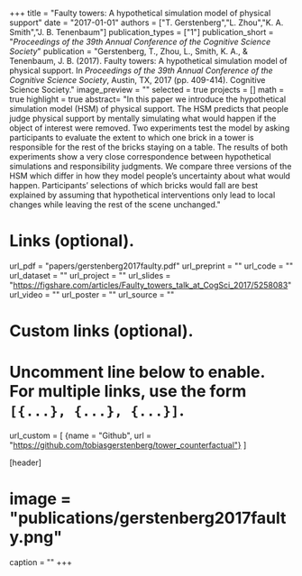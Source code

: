 +++
title = "Faulty towers: A hypothetical simulation model of physical support"
date = "2017-01-01"
authors = ["T. Gerstenberg","L. Zhou","K. A. Smith","J. B. Tenenbaum"]
publication_types = ["1"]
publication_short = "_Proceedings of the 39th Annual Conference of the Cognitive Science Society_"
publication = "Gerstenberg, T., Zhou, L., Smith, K. A., & Tenenbaum, J. B. (2017). Faulty towers: A hypothetical simulation model of physical support. In _Proceedings of the 39th Annual Conference of the Cognitive Science Society_, Austin, TX, 2017 (pp. 409-414). Cognitive Science Society."
image_preview = ""
selected = true
projects = []
math = true
highlight = true
abstract= "In this paper we introduce the hypothetical simulation model (HSM) of physical support. The HSM predicts that people judge physical support by mentally simulating what would happen if the object of interest were removed. Two experiments test the model by asking participants to evaluate the extent to which one brick in a tower is responsible for the rest of the bricks staying on a table. The results of both experiments show a very close correspondence between hypothetical simulations and responsibility judgments. We compare three versions of the HSM which differ in how they model people’s uncertainty about what would happen. Participants’ selections of which bricks would fall are best explained by assuming that hypothetical interventions only lead to local changes while leaving the rest of the scene unchanged."

# Links (optional).
url_pdf = "papers/gerstenberg2017faulty.pdf"
url_preprint = ""
url_code = ""
url_dataset = ""
url_project = ""
url_slides = "https://figshare.com/articles/Faulty_towers_talk_at_CogSci_2017/5258083"
url_video = ""
url_poster = ""
url_source = ""

# Custom links (optional).
#   Uncomment line below to enable. For multiple links, use the form `[{...}, {...}, {...}]`.
url_custom = [
{name = "Github", url = "https://github.com/tobiasgerstenberg/tower_counterfactual"}
]

[header]
# image = "publications/gerstenberg2017faulty.png"
caption = ""
+++